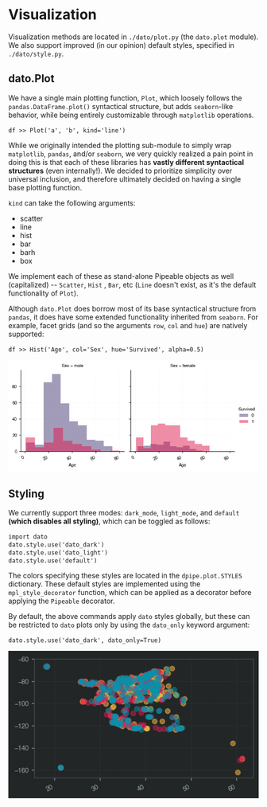 # Visualization

Visualization methods are located in `./dato/plot.py` \(the `dato.plot` module\). We also support improved \(in our opinion\) default styles, specified in `./dato/style.py`.

## dato.Plot

 We have a single main plotting function, `Plot`, which loosely follows the `pandas.DataFrame.plot()` syntactical structure, but adds `seaborn`-like behavior, while being entirely customizable through `matplotlib` operations.

```text
df >> Plot('a', 'b', kind='line')
```

While we originally intended the plotting sub-module to simply wrap `matplotlib`, `pandas`, and/or `seaborn`, we very quickly realized a pain point in doing this is that each of these libraries has **vastly different syntactical structures** \(even internally!\). We decided to prioritize simplicity over universal inclusion, and therefore ultimately decided on having a single base plotting function.

`kind` can take the following arguments:

* scatter
* line
* hist
* bar
* barh
* box

We implement each of these as stand-alone Pipeable objects as well \(capitalized\) -- `Scatter`, `Hist` , `Bar`, etc \(`Line` doesn't exist, as it's the default functionality of `Plot`\).

Although `dato.Plot` does borrow most of its base syntactical structure from `pandas`, it does have some extended functionality inherited from `seaborn`. For example, facet grids \(and so the arguments `row`, `col` and `hue`\)  are natively supported:

```text
df >> Hist('Age', col='Sex', hue='Survived', alpha=0.5)
```

![](../.gitbook/assets/image%20%283%29.png)

## Styling

We currently support three modes: `dark_mode`, `light_mode`, and `default` **\(which disables all styling\)**, which can be toggled as follows:

```text
import dato
dato.style.use('dato_dark')
dato.style.use('dato_light')
dato.style.use('default')
```

The colors specifying these styles are located in the `dpipe.plot.STYLES` dictionary. These default styles are implemented using the `mpl_style_decorator` function, which can be applied as a decorator before applying the `Pipeable` decorator.

By default, the above commands apply `dato` styles globally, but these can be restricted to `dato` plots only by using the `dato_only` keyword argument:

```text
dato.style.use('dato_dark', dato_only=True)
```

![](../.gitbook/assets/image%20%282%29.png)

